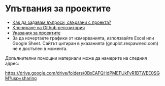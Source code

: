 # Упътвания за проектите

* [Как да задавам въпроси, свързани с проекта?](comments.md)
* [Клониране на Github репозитория](repo-clone.md)
* [Указания за проектите](projects-intro.pdf)
* За да изчертаете графики от измерванията, използвайте Excel или Google Sheet. Сайтът цитиран в указанията (gnuplot.respawned.com) не е достъпен в момента.

Допълнителни помощни материали може да намерите на следния адрес:

https://drive.google.com/drive/folders/0BxEAFQHdPMEFUkFvR1BTWEE0SGM?usp=sharing

